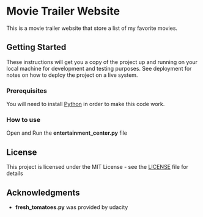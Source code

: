 # Movie Trailer Website
This is a movie trailer website that store a list of my favorite movies.

## Getting Started

These instructions will get you a copy of the project up and running on your local machine for development and testing purposes. See deployment for notes on how to deploy the project on a live system.

### Prerequisites

You will need to install [Python](https://www.python.org) in order to make this code work.

### How to use

Open and Run the **entertainment_center.py** file


## License

This project is licensed under the MIT License - see the [LICENSE](LICENSE.txt) file for details

## Acknowledgments

* **fresh_tomatoes.py** was provided by udacity



